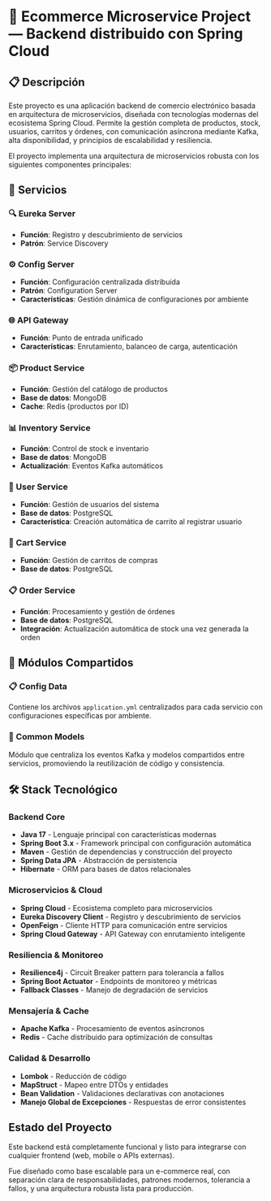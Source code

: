 # 🛒 Ecommerce Microservice Project — Backend distribuido con Spring Cloud

## 📋 Descripción

Este proyecto es una aplicación backend de comercio electrónico basada en arquitectura de microservicios, diseñada con tecnologías modernas del ecosistema Spring Cloud. Permite la gestión completa de productos, stock, usuarios, carritos y órdenes, con comunicación asíncrona mediante Kafka, alta disponibilidad, y principios de escalabilidad y resiliencia.

El proyecto implementa una arquitectura de microservicios robusta con los siguientes componentes principales:

## 🚀 Servicios

### 🔍 Eureka Server
- **Función**: Registro y descubrimiento de servicios
- **Patrón**: Service Discovery

### ⚙️ Config Server
- **Función**: Configuración centralizada distribuida
- **Patrón**: Configuration Server
- **Características**: Gestión dinámica de configuraciones por ambiente

### 🌐 API Gateway
- **Función**: Punto de entrada unificado
- **Características**: Enrutamiento, balanceo de carga, autenticación

### 📦 Product Service
- **Función**: Gestión del catálogo de productos
- **Base de datos**: MongoDB
- **Cache**: Redis (productos por ID)

### 📊 Inventory Service
- **Función**: Control de stock e inventario
- **Base de datos**: MongoDB
- **Actualización**: Eventos Kafka automáticos

### 👤 User Service
- **Función**: Gestión de usuarios del sistema
- **Base de datos**: PostgreSQL
- **Característica**: Creación automática de carrito al registrar usuario

### 🛒 Cart Service
- **Función**: Gestión de carritos de compras
- **Base de datos**: PostgreSQL

### 📋 Order Service
- **Función**: Procesamiento y gestión de órdenes
- **Base de datos**: PostgreSQL
- **Integración**: Actualización automática de stock una vez generada la orden

## 📁 Módulos Compartidos

### 📋 Config Data
Contiene los archivos `application.yml` centralizados para cada servicio con configuraciones específicas por ambiente.

### 🔄 Common Models
Módulo que centraliza los eventos Kafka y modelos compartidos entre servicios, promoviendo la reutilización de código y consistencia.

## 🛠️ Stack Tecnológico

### Backend Core
- **Java 17** - Lenguaje principal con características modernas
- **Spring Boot 3.x** - Framework principal con configuración automática
- **Maven** - Gestión de dependencias y construcción del proyecto
- **Spring Data JPA** - Abstracción de persistencia
- **Hibernate** - ORM para bases de datos relacionales

### Microservicios & Cloud
- **Spring Cloud** - Ecosistema completo para microservicios
- **Eureka Discovery Client** - Registro y descubrimiento de servicios
- **OpenFeign** - Cliente HTTP para comunicación entre servicios
- **Spring Cloud Gateway** - API Gateway con enrutamiento inteligente

### Resiliencia & Monitoreo
- **Resilience4j** - Circuit Breaker pattern para tolerancia a fallos
- **Spring Boot Actuator** - Endpoints de monitoreo y métricas
- **Fallback Classes** - Manejo de degradación de servicios

### Mensajería & Cache
- **Apache Kafka** - Procesamiento de eventos asíncronos
- **Redis** - Cache distribuido para optimización de consultas

### Calidad & Desarrollo
- **Lombok** - Reducción de código
- **MapStruct** - Mapeo entre DTOs y entidades
- **Bean Validation** - Validaciones declarativas con anotaciones
- **Manejo Global de Excepciones** - Respuestas de error consistentes

## Estado del Proyecto

Este backend está completamente funcional y listo para integrarse con cualquier frontend (web, mobile o APIs externas).

Fue diseñado como base escalable para un e-commerce real, con separación clara de responsabilidades, patrones modernos, tolerancia a fallos, y una arquitectura robusta lista para producción.
